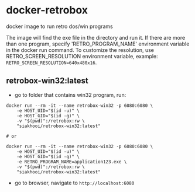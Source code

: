 # docker-retrobox
docker image to run retro dos/win programs

The image will find the exe file in the directory and run it.
If there are more than one program, specify 'RETRO_PROGRAM_NAME' environment variable in the docker run command.
To customize the resolution, use RETRO_SCREEN_RESOLUTION environment variable, example: `RETRO_SCREEN_RESOLUTION=640x480x16`.
## retrobox-win32:latest

- go to folder that contains win32 program, run:
```
docker run --rm -it --name retrobox-win32 -p 6080:6080 \
    -e HOST_UID="$(id -u)" \
    -e HOST_GID="$(id -g)" \
    -v "$(pwd)":/retrobox:rw \
    "siakhooi/retrobox-win32:latest"

# or

docker run --rm -it --name retrobox-win32 -p 6080:6080 \
    -e HOST_UID="$(id -u)" \
    -e HOST_GID="$(id -g)" \
    -e RETRO_PROGRAM_NAME=application123.exe \
    -v "$(pwd)":/retrobox:rw \
    "siakhooi/retrobox-win32:latest"

```
- go to browser, navigate to `http://localhost:6080`
